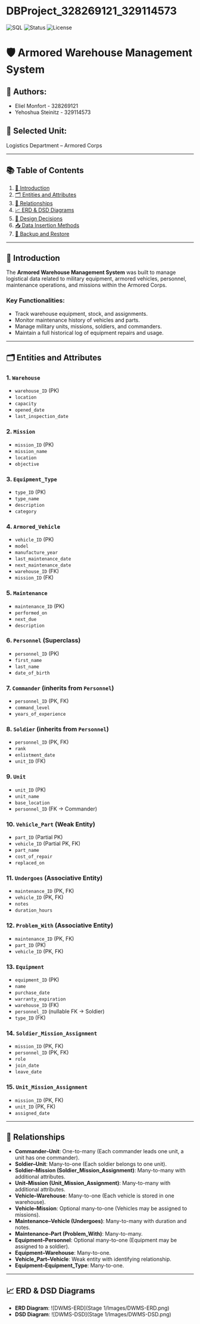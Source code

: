 # DBProject_328269121_329114573 


![SQL](https://img.shields.io/badge/SQL-RelationalDB-blue?style=flat-square)
![Status](https://img.shields.io/badge/Status-Stable-brightgreen?style=flat-square)
![License](https://img.shields.io/badge/License-MIT-yellow?style=flat-square)

# 🛡️ Armored Warehouse Management System

## 👤 Authors:
- Eliel Monfort - 328269121
- Yehoshua Steinitz - 329114573

## 🎯 Selected Unit:
Logistics Department – Armored Corps

---

## 📚 Table of Contents

1. [📘 Introduction](#-introduction)
2. [🗂️ Entities and Attributes](#-entities-and-attributes)
3. [🔗 Relationships](#-relationships)
4. [📈 ERD & DSD Diagrams](#-erd--dsd-diagrams)
5. [🧠 Design Decisions](#-design-decisions)
6. [📥 Data Insertion Methods](#-data-insertion-methods)
7. [💾 Backup and Restore](#-backup-and-restore)

---

## 📘 Introduction

The **Armored Warehouse Management System** was built to manage logistical data related to military equipment, armored vehicles, personnel, maintenance operations, and missions within the Armored Corps.

### Key Functionalities:
- Track warehouse equipment, stock, and assignments.
- Monitor maintenance history of vehicles and parts.
- Manage military units, missions, soldiers, and commanders.
- Maintain a full historical log of equipment repairs and usage.

---

## 🗂️ Entities and Attributes

### 1. `Warehouse`
- `warehouse_ID` (PK)
- `location`
- `capacity`
- `opened_date`
- `last_inspection_date`

### 2. `Mission`
- `mission_ID` (PK)
- `mission_name`
- `location`
- `objective`

### 3. `Equipment_Type`
- `type_ID` (PK)
- `type_name`
- `description`
- `category`

### 4. `Armored_Vehicle`
- `vehicle_ID` (PK)
- `model`
- `manufacture_year`
- `last_maintenance_date`
- `next_maintenance_date`
- `warehouse_ID` (FK)
- `mission_ID` (FK)

### 5. `Maintenance`
- `maintenance_ID` (PK)
- `performed_on`
- `next_due`
- `description`

### 6. `Personnel` (Superclass)
- `personnel_ID` (PK)
- `first_name`
- `last_name`
- `date_of_birth`

### 7. `Commander` (inherits from `Personnel`)
- `personnel_ID` (PK, FK)
- `command_level`
- `years_of_experience`

### 8. `Soldier` (inherits from `Personnel`)
- `personnel_ID` (PK, FK)
- `rank`
- `enlistment_date`
- `unit_ID` (FK)

### 9. `Unit`
- `unit_ID` (PK)
- `unit_name`
- `base_location`
- `personnel_ID` (FK → Commander)

### 10. `Vehicle_Part` (Weak Entity)
- `part_ID` (Partial PK)
- `vehicle_ID` (Partial PK, FK)
- `part_name`
- `cost_of_repair`
- `replaced_on`

### 11. `Undergoes` (Associative Entity)
- `maintenance_ID` (PK, FK)
- `vehicle_ID` (PK, FK)
- `notes`
- `duration_hours`

### 12. `Problem_With` (Associative Entity)
- `maintenance_ID` (PK, FK)
- `part_ID` (PK)
- `vehicle_ID` (PK, FK)
  
### 13. `Equipment`
- `equipment_ID` (PK)
- `name`
- `purchase_date`
- `warranty_expiration`
- `warehouse_ID` (FK)
- `personnel_ID` (nullable FK → Soldier)
- `type_ID` (FK)

### 14. `Soldier_Mission_Assignment`
- `mission_ID` (PK, FK)
- `personnel_ID` (PK, FK)
- `role`
- `join_date`
- `leave_date`

### 15. `Unit_Mission_Assignment`
- `mission_ID` (PK, FK)
- `unit_ID` (PK, FK)
- `assigned_date`

---

## 🔗 Relationships

- **Commander–Unit**: One-to-many (Each commander leads one unit, a unit has one commander).
- **Soldier–Unit**: Many-to-one (Each soldier belongs to one unit).
- **Soldier–Mission (Soldier_Mission_Assignment)**: Many-to-many with additional attributes.
- **Unit–Mission (Unit_Mission_Assignment)**: Many-to-many with additional attributes.
- **Vehicle–Warehouse**: Many-to-one (Each vehicle is stored in one warehouse).
- **Vehicle–Mission**: Optional many-to-one (Vehicles may be assigned to missions).
- **Maintenance–Vehicle (Undergoes)**: Many-to-many with duration and notes.
- **Maintenance–Part (Problem_With)**: Many-to-many.
- **Equipment–Personnel**: Optional many-to-one (Equipment may be assigned to a soldier).
- **Equipment–Warehouse**: Many-to-one.
- **Vehicle_Part–Vehicle**: Weak entity with identifying relationship.
- **Equipment–Equipment_Type**: Many-to-one.

---

## 📈 ERD & DSD Diagrams

- **ERD Diagram**:
![DWMS-ERD](Stage 1/Images/DWMS-ERD.png)
- **DSD Diagram**:
![DWMS-DSD](Stage 1/Images/DWMS-DSD.png)
